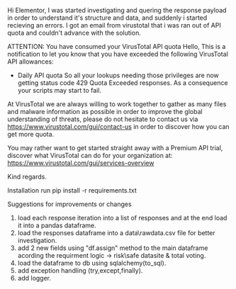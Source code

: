 Hi Elementor,
I was started investigating and quering the response payload in order to understand it's structure and data, and suddenly i started recieving an errors.
I got an email from virustotal that i was ran out of API quota and couldn't advance with the solution.

ATTENTION: You have consumed your VirusTotal API quota
Hello,
This is a notification to let you know that you have exceeded the following VirusTotal API allowances:
- Daily API quota
So all your lookups needing those privileges are now getting status code 429 Quota Exceeded responses. As a consequence your scripts may start to fail.

At VirusTotal we are always willing to work together to gather as many files and malware information as possible in order to improve the global understanding of threats, please do not hesitate to contact us via https://www.virustotal.com/gui/contact-us in order to discover how you can get more quota.

You may rather want to get started straight away with a Premium API trial, discover what VirusTotal can do for your organization at: https://www.virustotal.com/gui/services-overview

Kind regards.

Installation
run pip install -r requirements.txt

Suggestions for improvements or changes
1. load each response iteration into a list of responses and at the end load it into a pandas dataframe.
2. load the responses dataframe into a data\rawdata.csv file for better investigation. 
3. add 2 new fields using "df.assign" method to the main dataframe acording the requirment logic -> risk\safe datasite & total voting.
4. load the dataframe to db using sqlalchemy(to_sql).
5. add exception handling (try,except,finally).
6. add logger.
